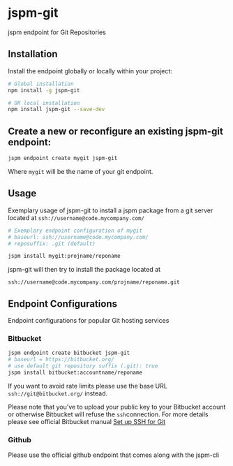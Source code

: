 jspm-git
==========

jspm endpoint for Git Repositories

## Installation

Install the endpoint globally or locally within your project:

```bash
# Global installation
npm install -g jspm-git

# OR local installation
npm install jspm-git --save-dev

```

## Create a new or reconfigure an existing jspm-git endpoint:

```bash
jspm endpoint create mygit jspm-git
```
Where `mygit` will be the name of your git endpoint.


## Usage
Exemplary usage of jspm-git to install a jspm package from a git server located at `ssh://username@code.mycompany.com/`

```bash
# Exemplary endpoint configuration of mygit
# baseurl: ssh://username@code.mycompany.com/
# reposuffix: .git (default)

jspm install mygit:projname/reponame
```

jspm-git will then try to install the package located at
```
ssh://username@code.mycompany.com/projname/reponame.git
```

## Endpoint Configurations
Endpoint configurations for popular Git hosting services
### Bitbucket
```bash
jspm endpoint create bitbucket jspm-git
# baseurl = https://bitbucket.org/
# use default git repository suffix (.git): true
jspm install bitbucket:accountname/reponame
```

If you want to avoid rate limits please use the base URL `ssh://git@bitbucket.org/` instead.

Please note that you've to upload your public key to your Bitbucket account or otherwise Bitbucket will refuse the `ssh`connection. For more details please see official Bitbucket manual [Set up SSH for Git](https://confluence.atlassian.com/display/BITBUCKET/Set+up+SSH+for+Git)
### Github
Please use the official github endpoint that comes along with the jspm-cli
